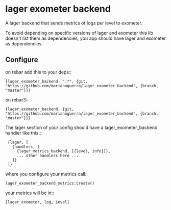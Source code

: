 lager exometer backend
======================

A lager backend that sends metrics of logs per level to exometer.

To avoid depending on specific versions of lager and exometer this lib
doesn't list them as dependencies, you app should have lager and exometer
as dependencies.



Configure
---------

on rebar add this to your deps::

    {lager_exometer_backend, ".*", {git, "https://github.com/marianoguerra/lager_exometer_backend", {branch, "master"}}}

on rebar3::

    {lager_exometer_backend, {git, "https://github.com/marianoguerra/lager_exometer_backend", {branch, "master"}}}

The lager section of your config should have a lager_exometer_backend
handler like this::

     {lager, [
       {handlers, [
         {lager_metrics_backend, [{level, info}]},
         ... other handlers here ...
       ]}
     ]}

where you configure your metrics call::

    lager_exometer_backend_metrics:create()

your metrics will be in::

    [lager_exometer, log, Level]

